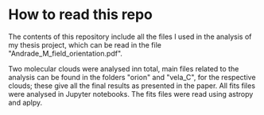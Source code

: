 # How to read this repo
The contents of this repository include all the files I used in the analysis of my thesis project, which can be read in the file "Andrade_M_field_orientation.pdf". 

Two molecular clouds were analysed inn total, main files related to the analysis can be found in the folders "orion" and "vela_C", for the respective clouds; these give all the final results as presented in the paper. All fits files were analysed in Jupyter notebooks. The fits files were read using astropy and aplpy.